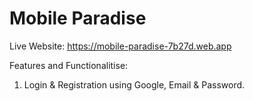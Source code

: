# Mobile Paradise
Live Website: https://mobile-paradise-7b27d.web.app

Features and Functionalitise:
1. Login & Registration using Google, Email & Password.
